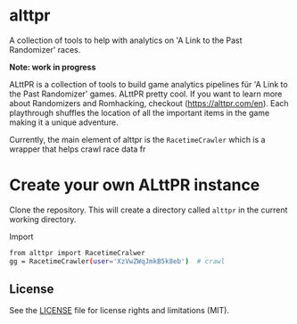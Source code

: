 # alttpr
A collection of tools to help with analytics on 'A Link to the Past Randomizer' races.

**Note: work in progress**

ALttPR is a collection of tools to build game analytics pipelines für 'A Link to the Past Randomizer' games.
ALttPR pretty cool. If you want to learn more about Randomizers and Romhacking, checkout  (https://alttpr.com/en).
Each playthrough shuffles the location of all the important items in the game making it a unique adventure.

Currently, the main element of alttpr is the `RacetimeCrawler` which is a wrapper that helps crawl race data fr

<!---
This repository provides a library that's distributed by `pip` that you
use for building your own bots.  See the [documentation](https://hubotio.github.io/hubot/docs.html)
for details on getting up and running with your very own robot friend.
--->

# Create your own ALttPR instance

Clone the repository. This will create a directory called `alttpr` in the current working directory.

Import 

```sh
from alttpr import RacetimeCralwer
gg = RacetimeCrawler(user='XzVwZWqJmkB5k8eb')  # crawl
```

## License

See the [LICENSE](LICENSE.md) file for license rights and limitations (MIT).